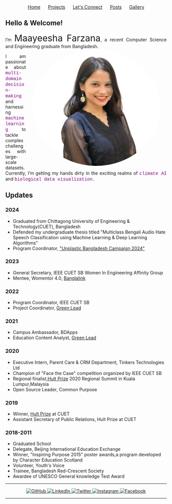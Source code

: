 
<nav style="text-align: center;">
  <a href="index.md" style="padding: 10px;">Home</a> 
  <a href="Projects" style="padding: 10px;">Projects</a> 
  <a href="contact.md" style="padding: 10px;">Let's Connect</a> 
  <a href="posts.md" style="padding: 10px;">Posts</a> 
  <a href="gallery.md" style="padding: 10px;"> Gallery </a>
</nav>

## Hello & Welcome!
<div style="text-align: justify;">
I’m <span style="font-size: 2em; ">Maayeesha Farzana</span>, a recent Computer Science and Engineering graduate from Bangladesh. 
<img src="Files/maayeesha.png" alt="maayeesha" style="float: right; margin: 0px 20px; width: 400px; border-radius: 50%;">

I am passionate about <span style=" color: purple; font-family: 'Courier New';"> multi-domain decision-making </span> and harnessing <span style="color: purple; font-family: 'Courier New';"> machine learning </span> to tackle complex challenges with large-scale datasets. Currently, I’m getting my hands dirty in the exciting realms of <span style=" color: purple; font-family: 'Courier New';"> climate AI </span> and <span style=" color: purple; font-family: 'Courier New';"> biological data visualization. </span>

</div>

## Updates 
### 2024
- Graduated from Chittagong University of Engineering & Technology(CUET), Bangladesh
- Defended my undergraduate thesis titled "Multiclass Bengali Audio Hate Speech Classification using Machine Learning & Deep Learning Algorithms"
- Program Coordinator, ["Unplastic Bangladesh Campaign 2024"](https://greenleadglobal.org/unplastic/)

### 2023
- General Secretary, IEEE CUET SB Women In Engineering Affinity Group
- Mentee, Womentor 4.0, [Banglalink](https://staging.banglalink.net/en/corporate-social-responsibility/empowering-women-in-tech-through-womentor)

### 2022
- Program Coordinator, IEEE CUET SB
- Project Coordinator, [Green Lead](https://greenleadglobal.org/team/)

### 2021
- Campus Ambassador, BDApps
- Education Content Analyst, [Green Lead](https://greenleadglobal.org/team/)
  
### 2020
- Executive Intern, Parent Care & CRM Department, Tinkers Technologies Ltd
- Champion of "Face the Case" competition organized by IEEE CUET SB
- Regional finalist,[Hult Prize](https://www.hultprize.org/) 2020 Regional Summit in Kuala Lumpur,Malaysia
- Open Source Leader, Common Purpose

### 2019
- Winner, [Hult Prize](https://www.hultprize.org/) at CUET
- Assistant Secretary of Public Relations, Hult Prize at CUET

### 2018-2011
- Graduated School
- Delegate, Beijing International Education Exchange 
- Winner, "Inspiring Purpose 2015" poster awards,a program developed by Character Education Scotland
- Volunteer, Youth's Voice
- Trainee, Bangladesh Red-Crescent Society
- Awardee of UNESCO General knowledge Test Award


---

<p align="center">
  <a href="https://github.com/maayeesha" target="_blank">
    <img src="https://img.icons8.com/fluent/48/000000/github.png" alt="GitHub" style="width: 30px;"/>
  </a>
  <a href="https://linkedin.com/in/maayeeshafarzana" target="_blank">
    <img src="https://img.icons8.com/fluent/48/000000/linkedin.png" alt="LinkedIn" style="width: 30px;"/>
  </a>
  <a href="https://twitter.com/maayeesha" target="_blank">
    <img src="https://img.icons8.com/fluent/48/000000/twitter.png" alt="Twitter" style="width: 30px;"/>
  </a>
  <a href="https://instagram.com/maayeesha_" target="_blank">
    <img src="https://img.icons8.com/fluent/48/000000/instagram-new.png" alt="Instagram" style="width: 30px;"/>
  </a>
  <a href="https://facebook.com/maayeeshafarzana" target="_blank">
    <img src="https://img.icons8.com/fluent/48/000000/facebook-new.png" alt="Facebook" style="width: 30px;"/>
  </a>
</p>


---








